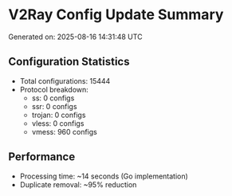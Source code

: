 # V2Ray Config Update Summary
Generated on: 2025-08-16 14:31:48 UTC

## Configuration Statistics
- Total configurations: 15444
- Protocol breakdown:
  - ss: 0 configs
  - ssr: 0 configs
  - trojan: 0 configs
  - vless: 0 configs
  - vmess: 960 configs

## Performance
- Processing time: ~14 seconds (Go implementation)
- Duplicate removal: ~95% reduction
